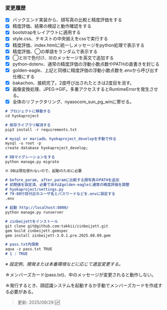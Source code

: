 ### 変更履歴

- [x] バックエンド実装から、顔写真の比較と精度評価をする
- [x] 精度評価、結果の検証と動作確認をする
- [x] bootstrapをレイアウトに適用する
- [x] style.css、テキストの中央揃えをcssで実行する
- [x] 精度評価、index.htmlに統一しメッセージをpython処理で表示する
- [x] 精度評価、◯の単語をランダムで表示する
- [x] ◯と☒で色付け、☒のメッセージを英文で追加する
- [x] python-dotenv、通常の精度評価の浮動小数点数やPATHの直書きを封じる
- [x] golden-eagle、上記と同様に精度評価の浮動小数点数を.envから呼び出す仕様にする
- [x] bakachon、接続完了。2度呼び出されたときは2度目を消す。
- [x] 画像変換処理、JPEG→GIF。多重アクセスするとRuntimeErrorを発生させる。
- [x] 全体のリファクタリング、nyasocom_sun_pg_winに寄せる。

```markdown
# プロジェクトに移動する
cd hyokaproject

# 依存ライブラリ解消する
pip3 install -r requirements.txt 

# mysql or mariadb、hyokaproject_developを手動で作る
mysql -u root -p
create database hyokaproject_develop;

# DBマイグレーションをする
python manage.py migrate

※ DBは現在使わないので、起動のために必要

# before_param, after_paramに比較する顔写真のPATHを追加
# 初期値を設定済、必要であればgolden-eagleと通常の精度評価を調整
# hyokaproject/settings.py
# 79-80行目付近のユーザ名とパスワードなどを.envに設定する
.env

# 起動 http://localhost:8000/
python manage.py runserver

# zinbeijettをインストール
git clone git@github.com:takkii/zinbeijett.git
gem build zinbeijett.gemspec
gem install zinbeijett-3.0.1.pre.2025.08.09.gem

# pass.txt内探索
aqua -z pass.txt TRUE
# 1 : TRUE
```

_※ 設定例、開発または本番環境などに応じて適宜変更する。_

☆メンバーズカード(pass.txt)、中のメッセージが変更されると動作しない。

☆発行するとき、顔認識システムを起動するか手動でメンバーズカードを作成する必要がある。

> 更新: 2025/09/29 🆙